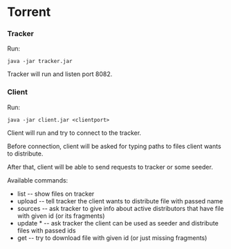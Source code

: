 # Torrent

### Tracker

Run:
```
java -jar tracker.jar
```

Tracker will run and listen port 8082.

### Client

Run:

```
java -jar client.jar <clientport>
```

Client will run and try to connect to the tracker.

Before connection, client will be asked for typing paths to files client wants to distribute.

After that, client will be able to send requests to tracker or some seeder.

Available commands:

* list -- show files on tracker
* upload <filename> -- tell tracker the client wants to distribute file with passed name
* sources <fileid> -- ask tracker to give info about active distributors that have file with given id (or its fragments)
* update <fileid>* -- ask tracker the client can be used as seeder and distribute files with passed ids
* get <fileid> -- try to download file with given id (or just missing fragments)